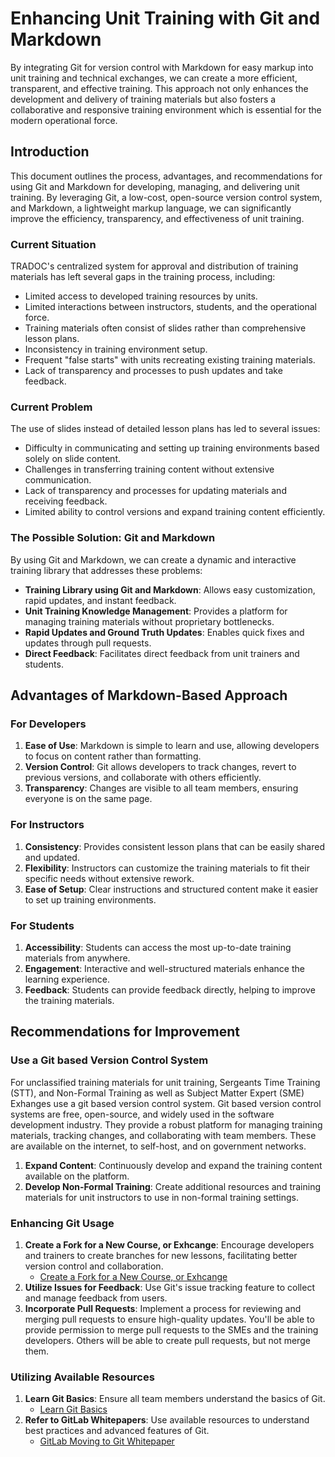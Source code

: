 # Enhancing Unit Training with Git and Markdown
By integrating Git for version control with Markdown for easy markup into unit training and technical exchanges, we can create a more efficient, transparent, and effective training. This approach not only enhances the development and delivery of training materials but also fosters a collaborative and responsive training environment which is essential for the modern operational force.

## Introduction
This document outlines the process, advantages, and recommendations for using Git and Markdown for developing, managing, and delivering unit training. By leveraging Git, a low-cost, open-source version control system, and Markdown, a lightweight markup language, we can significantly improve the efficiency, transparency, and effectiveness of unit training.

### Current Situation
TRADOC's centralized system for approval and distribution of training materials has left several gaps in the training process, including:
- Limited access to developed training resources by units.
- Limited interactions between instructors, students, and the operational force.
- Training materials often consist of slides rather than comprehensive lesson plans.
- Inconsistency in training environment setup.
- Frequent "false starts" with units recreating existing training materials.
- Lack of transparency and processes to push updates and take feedback.

### Current Problem
The use of slides instead of detailed lesson plans has led to several issues:
- Difficulty in communicating and setting up training environments based solely on slide content.
- Challenges in transferring training content without extensive communication.
- Lack of transparency and processes for updating materials and receiving feedback.
- Limited ability to control versions and expand training content efficiently.

### The Possible Solution: Git and Markdown
By using Git and Markdown, we can create a dynamic and interactive training library that addresses these problems:
- **Training Library using Git and Markdown**: Allows easy customization, rapid updates, and instant feedback.
- **Unit Training Knowledge Management**: Provides a platform for managing training materials without proprietary bottlenecks.
- **Rapid Updates and Ground Truth Updates**: Enables quick fixes and updates through pull requests.
- **Direct Feedback**: Facilitates direct feedback from unit trainers and students.

## Advantages of Markdown-Based Approach
### For Developers
1. **Ease of Use**: Markdown is simple to learn and use, allowing developers to focus on content rather than formatting.
2. **Version Control**: Git allows developers to track changes, revert to previous versions, and collaborate with others efficiently.
3. **Transparency**: Changes are visible to all team members, ensuring everyone is on the same page.

### For Instructors
1. **Consistency**: Provides consistent lesson plans that can be easily shared and updated.
2. **Flexibility**: Instructors can customize the training materials to fit their specific needs without extensive rework.
3. **Ease of Setup**: Clear instructions and structured content make it easier to set up training environments.

### For Students
1. **Accessibility**: Students can access the most up-to-date training materials from anywhere.
2. **Engagement**: Interactive and well-structured materials enhance the learning experience.
3. **Feedback**: Students can provide feedback directly, helping to improve the training materials.

## Recommendations for Improvement
### Use a Git based Version Control System
For unclassified training materials for unit training, Sergeants Time Training (STT), and Non-Formal Training as well as Subject Matter Expert (SME) Exhanges use a git based version control system. Git based version control systems are free, open-source, and widely used in the software development industry. They provide a robust platform for managing training materials, tracking changes, and collaborating with team members.
These are available on the internet, to self-host, and on government networks.

1. **Expand Content**: Continuously develop and expand the training content available on the platform.
2. **Develop Non-Formal Training**: Create additional resources and training materials for unit instructors to use in non-formal training settings.

### Enhancing Git Usage
1. **Create a Fork for a New Course, or Exhcange**: Encourage developers and trainers to create branches for new lessons, facilitating better version control and collaboration. 
   - [Create a Fork for a New Course, or Exhcange](https://github.com/irregularchat/template-instructional-design.git)
2. **Utilize Issues for Feedback**: Use Git's issue tracking feature to collect and manage feedback from users.
3. **Incorporate Pull Requests**: Implement a process for reviewing and merging pull requests to ensure high-quality updates. You'll be able to provide permission to merge pull requests to the SMEs and the training developers. Others will be able to create pull requests, but not merge them.

### Utilizing Available Resources
1. **Learn Git Basics**: Ensure all team members understand the basics of Git.
   - [Learn Git Basics](https://youtube.com/watch?v=RGOj5yH7evk)
2. **Refer to GitLab Whitepapers**: Use available resources to understand best practices and advanced features of Git.
   - [GitLab Moving to Git Whitepaper](https://page.gitlab.com/rs/194-VVC-221/images/gitlab-moving-to-git-whitepaper.pdf)
